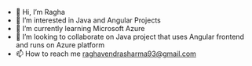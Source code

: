 - 👋 Hi, I’m Ragha
- 👀 I’m interested in Java and Angular Projects
- 🌱 I’m currently learning Microsoft Azure
- 💞️ I’m looking to collaborate on Java project that uses Angular frontend and runs on Azure platform
- 📫 How to reach me raghavendrasharma93@gmail.com

<!---
Ragha2207/Ragha2207 is a ✨ special ✨ repository because its `README.md` (this file) appears on your GitHub profile.
You can click the Preview link to take a look at your changes.
--->
